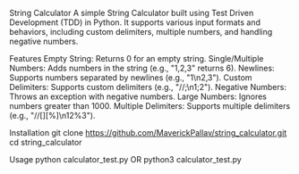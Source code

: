 String Calculator
    A simple String Calculator built using Test Driven Development (TDD) in Python. It supports various input formats and behaviors, including custom delimiters, multiple numbers, and handling negative numbers.

Features
    Empty String: Returns 0 for an empty string.
    Single/Multiple Numbers: Adds numbers in the string (e.g., "1,2,3" returns 6).
    Newlines: Supports numbers separated by newlines (e.g., "1\n2,3").
    Custom Delimiters: Supports custom delimiters (e.g., "//;\n1;2").
    Negative Numbers: Throws an exception with negative numbers.
    Large Numbers: Ignores numbers greater than 1000.
    Multiple Delimiters: Supports multiple delimiters (e.g., "//[][%]\n12%3").

Installation
    git clone https://github.com/MaverickPallav/string_calculator.git
    cd string_calculator

Usage
    python calculator_test.py OR python3 calculator_test.py
